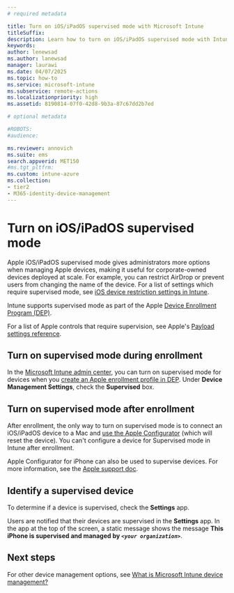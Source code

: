 ```yaml
---
# required metadata

title: Turn on iOS/iPadOS supervised mode with Microsoft Intune 
titleSuffix: 
description: Learn how to turn on iOS/iPadOS supervised mode with Intune.
keywords:
author: lenewsad
ms.author: lanewsad
manager: laurawi
ms.date: 04/07/2025
ms.topic: how-to
ms.service: microsoft-intune
ms.subservice: remote-actions
ms.localizationpriority: high
ms.assetid: 8190814-07f0-42d8-9b3a-87c67dd2b7ed

# optional metadata

#ROBOTS:
#audience:

ms.reviewer: annovich
ms.suite: ems
search.appverid: MET150
#ms.tgt_pltfrm:
ms.custom: intune-azure
ms.collection:
- tier2
- M365-identity-device-management
---
```


# Turn on iOS/iPadOS supervised mode

Apple iOS/iPadOS supervised mode gives administrators more options when managing Apple devices, making it useful for corporate-owned devices deployed at scale. For example, you can restrict AirDrop or prevent users from changing the name of the device. For a list of settings which require supervised mode, see [iOS device restriction settings in Intune](../configuration/device-restrictions-ios.md).

Intune supports supervised mode as part of the Apple [Device Enrollment Program (DEP)](../enrollment/device-enrollment-program-enroll-ios.md).

For a list of Apple controls that require supervision, see Apple's [Payload settings reference](https://support.apple.com/guide/deployment/dep2c1b2a43a/web).

## Turn on supervised mode during enrollment

In the [Microsoft Intune admin center](https://go.microsoft.com/fwlink/?linkid=2109431), you can turn on supervised mode for devices when you [create an Apple enrollment profile in DEP](../enrollment/device-enrollment-program-enroll-ios.md#create-an-apple-enrollment-profile). Under **Device Management Settings**, check the **Supervised** box.

## Turn on supervised mode after enrollment

After enrollment, the only way to turn on supervised mode is to connect an iOS/iPadOS device to a Mac and [use the Apple Configurator](../enrollment/apple-configurator-enroll-ios.md) (which will reset the device). You can't configure a device for Supervised mode in Intune after enrollment.

Apple Configurator for iPhone can also be used to supervise devices.
For more information, see the [Apple support doc](https://support.apple.com/guide/apple-configurator/intro-apd4015ec300/1.1/ios/17.0).

## Identify a supervised device

To determine if a device is supervised, check the **Settings** app.

Users are notified that their devices are supervised in the **Settings** app. In the app at the top of the screen, a static message shows the message **This iPhone is supervised and managed by *`<your organization>`***.  
 
## Next steps  

For other device management options, see [What is Microsoft Intune device management?](../fundamentals/wat-is-device-management.md)  
